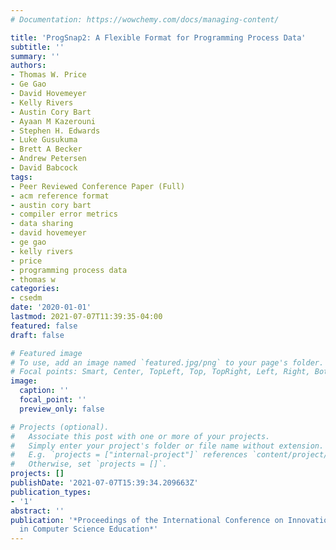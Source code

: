 ```yaml
---
# Documentation: https://wowchemy.com/docs/managing-content/

title: 'ProgSnap2: A Flexible Format for Programming Process Data'
subtitle: ''
summary: ''
authors:
- Thomas W. Price
- Ge Gao
- David Hovemeyer
- Kelly Rivers
- Austin Cory Bart
- Ayaan M Kazerouni
- Stephen H. Edwards
- Luke Gusukuma
- Brett A Becker
- Andrew Petersen
- David Babcock
tags:
- Peer Reviewed Conference Paper (Full)
- acm reference format
- austin cory bart
- compiler error metrics
- data sharing
- david hovemeyer
- ge gao
- kelly rivers
- price
- programming process data
- thomas w
categories:
- csedm
date: '2020-01-01'
lastmod: 2021-07-07T11:39:35-04:00
featured: false
draft: false

# Featured image
# To use, add an image named `featured.jpg/png` to your page's folder.
# Focal points: Smart, Center, TopLeft, Top, TopRight, Left, Right, BottomLeft, Bottom, BottomRight.
image:
  caption: ''
  focal_point: ''
  preview_only: false

# Projects (optional).
#   Associate this post with one or more of your projects.
#   Simply enter your project's folder or file name without extension.
#   E.g. `projects = ["internal-project"]` references `content/project/deep-learning/index.md`.
#   Otherwise, set `projects = []`.
projects: []
publishDate: '2021-07-07T15:39:34.209663Z'
publication_types:
- '1'
abstract: ''
publication: '*Proceedings of the International Conference on Innovation and Technology
  in Computer Science Education*'
---
```

